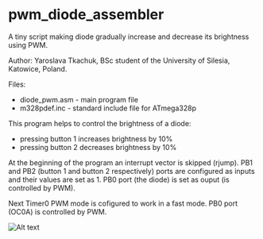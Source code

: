 # pwm_diode_assembler
A tiny script making diode gradually increase and decrease its brightness using PWM.

Author: Yaroslava Tkachuk, BSc student of the University of Silesia, Katowice, Poland.

Files:
- diode_pwm.asm - main program file
- m328pdef.inc - standard include file for ATmega328p

This program helps to control the brightness of a diode:
- pressing button 1 increases brightness by 10%
- pressing button 2 decreases brightness by 10%

At the beginning of the program an interrupt vector is skipped (rjump). PB1 and PB2 (button 1 and button 2 respectively) ports are configured as inputs and their values are set as 1. PB0 port (the diode) is set as ouput (is controlled by PWM).

Next Timer0 PWM mode is cofigured to work in a fast mode. PB0 port (OC0A) is controlled by PWM.

![Alt text]( yaroslava-tkachuk/pwm_diode_assembler/pwm_fast_mode.jpg?raw=true "Optional Title")

